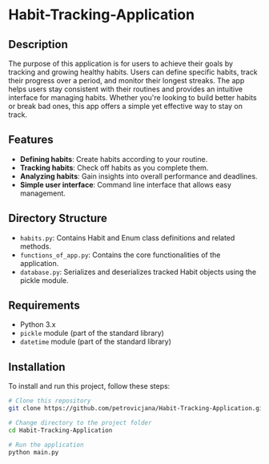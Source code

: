 # Habit-Tracking-Application

## Description

The purpose of this application is for users to achieve their goals by tracking and growing healthy habits. Users can define specific habits, track their progress over a period, and monitor their longest streaks. The app helps users stay consistent with their routines and provides an intuitive interface for managing habits. Whether you're looking to build better habits or break bad ones, this app offers a simple yet effective way to stay on track.

## Features

- **Defining habits**: Create habits according to your routine.
- **Tracking habits**: Check off habits as you complete them.
- **Analyzing habits**: Gain insights into overall performance and deadlines.
- **Simple user interface**: Command line interface that allows easy management.

## Directory Structure

- `habits.py`: Contains Habit and Enum class definitions and related methods.
- `functions_of_app.py`: Contains the core functionalities of the application.
- `database.py`: Serializes and deserializes tracked Habit objects using the pickle module.

## Requirements

- Python 3.x
- `pickle` module (part of the standard library)
- `datetime` module (part of the standard library)

## Installation

To install and run this project, follow these steps:

```bash
# Clone this repository
git clone https://github.com/petrovicjana/Habit-Tracking-Application.git

# Change directory to the project folder
cd Habit-Tracking-Application

# Run the application
python main.py
